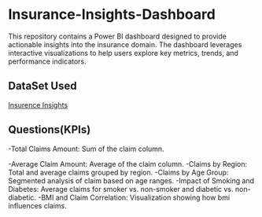 # Insurance-Insights-Dashboard
This repository contains a Power BI dashboard designed to provide actionable insights into the insurance domain. The dashboard leverages interactive visualizations to help users explore key metrics, trends, and performance indicators.

## DataSet Used
<a href="https://github.com/Sumanth-b-s/Insurance-Insights-Dashboard/blob/main/insurance_data.csv"> Insurence Insights</a>

## Questions(KPIs)
-Total Claims Amount: Sum of the claim column.

-Average Claim Amount: Average of the claim column.
-Claims by Region: Total and average claims grouped by region.
-Claims by Age Group: Segmented analysis of claim based on age ranges.
-Impact of Smoking and Diabetes: Average claims for smoker vs. non-smoker and diabetic vs. non-diabetic.
-BMI and Claim Correlation: Visualization showing how bmi influences claims.


